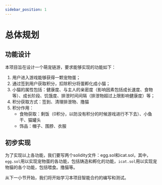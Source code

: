 ```yaml
---
sidebar_position: 1
---
```


# 总体规划

## 功能设计

本项目旨在设计一个萌宠链游，要求能够实现的功能如下：

1. 用户进入游戏能够获得一颗宠物蛋；
2. 通过签到用户获取积分，扣除积分将蛋孵化成小猫；
3. 小猫的属性包括：健康度、与主人的亲密度（影响因素包括成长速度、食物等）、成长阶段、饥饿度、排泄时间间隔（排泄物超过上限影响健康度）等；
4. 积分获取方式：签到、清理排泄物、撸猫
5. 积分作用：
   - 食物获取：剩饭（0积分，以防没有积分的时候游戏进行不下去）、小鱼干、猫罐头
   - 饰品：帽子、围脖、衣服

## 初步实现

为了实现以上各功能，我们要写两个solidity文件：egg.sol和icat.sol，其中，`egg.sol`用以实现宠物蛋的各功能，包括铸造和孵化的功能，`icat.sol`用以实现宠物猫的各个功能，包括喂食。撸猫等。



从下一小节开始，我们将开始学习本项目智能合约的编写和测试。

